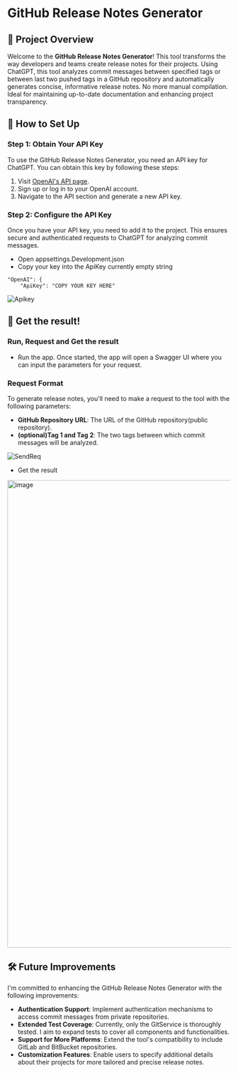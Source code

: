 # GitHub Release Notes Generator

## 🌟 Project Overview

Welcome to the **GitHub Release Notes Generator**! This tool transforms the way developers and teams create release notes for their projects. Using ChatGPT, this tool analyzes commit messages between specified tags or between last two pushed tags in a GitHub repository and automatically generates concise, informative release notes. No more manual compilation. Ideal for maintaining up-to-date documentation and enhancing project transparency.
## 🔧 How to Set Up

### Step 1: Obtain Your API Key

To use the GitHub Release Notes Generator, you need an API key for ChatGPT. You can obtain this key by following these steps:

1. Visit [OpenAI's API page](https://openai.com/api/).
2. Sign up or log in to your OpenAI account.
3. Navigate to the API section and generate a new API key.

### Step 2: Configure the API Key

Once you have your API key, you need to add it to the project. This ensures secure and authenticated requests to ChatGPT for analyzing commit messages.

- Open appsettings.Development.json 
- Copy your key into the ApiKey currently empty string

```env
"OpenAI": {
    "ApiKey": "COPY YOUR KEY HERE"
```
![Apikey](https://github.com/SkyShadowMeadow/ReleaseNotes/assets/65484187/e2019be0-cba8-4378-8b5b-d0b3817a4cf9)

## 🚀 Get the result!
### Run, Request and Get the result

- Run the app. Once started, the app will open a Swagger UI where you can input the parameters for your request.
### Request Format

To generate release notes, you'll need to make a request to the tool with the following parameters:

- **GitHub Repository URL**: The URL of the GitHub repository(public repository).
- **(optional)Tag 1 and Tag 2**: The two tags between which commit messages will be analyzed.

![SendReq](https://github.com/SkyShadowMeadow/ReleaseNotes/assets/65484187/10afca96-6a36-4082-a8b8-212841ba99f5)

- Get the result

<img width="1052" alt="image" src="https://github.com/SkyShadowMeadow/ReleaseNotes/assets/65484187/65a70c66-8c9b-4fa3-acf9-8f3945c25d2c">

## 🛠️ Future Improvements

I'm committed to enhancing the GitHub Release Notes Generator with the following improvements:

- **Authentication Support**: Implement authentication mechanisms to access commit messages from private repositories.
- **Extended Test Coverage**: Currently, only the GitService is thoroughly tested. I aim to expand tests to cover all components and functionalities.
- **Support for More Platforms**: Extend the tool's compatibility to include GitLab and BitBucket repositories.
- **Customization Features**: Enable users to specify additional details about their projects for more tailored and precise release notes.

